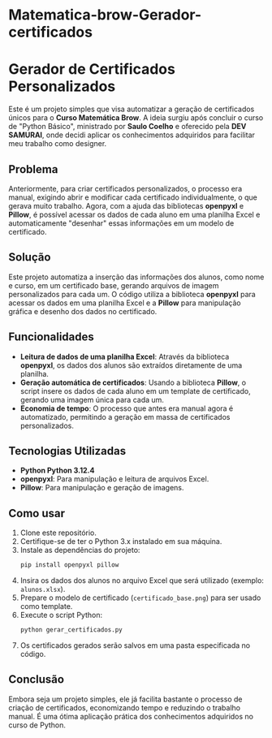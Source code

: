 # Matematica-brow-Gerador-certificados
 
# Gerador de Certificados Personalizados

Este é um projeto simples que visa automatizar a geração de certificados únicos para o **Curso Matemática Brow**. A ideia surgiu após concluir o curso de "Python Básico", ministrado por **Saulo Coelho** e oferecido pela **DEV SAMURAI**, onde decidi aplicar os conhecimentos adquiridos para facilitar meu trabalho como designer.

## Problema
Anteriormente, para criar certificados personalizados, o processo era manual, exigindo abrir e modificar cada certificado individualmente, o que gerava muito trabalho. Agora, com a ajuda das bibliotecas **openpyxl** e **Pillow**, é possível acessar os dados de cada aluno em uma planilha Excel e automaticamente "desenhar" essas informações em um modelo de certificado.

## Solução
Este projeto automatiza a inserção das informações dos alunos, como nome e curso, em um certificado base, gerando arquivos de imagem personalizados para cada um. O código utiliza a biblioteca **openpyxl** para acessar os dados em uma planilha Excel e a **Pillow** para manipulação gráfica e desenho dos dados no certificado.

## Funcionalidades
- **Leitura de dados de uma planilha Excel**: Através da biblioteca **openpyxl**, os dados dos alunos são extraídos diretamente de uma planilha.
- **Geração automática de certificados**: Usando a biblioteca **Pillow**, o script insere os dados de cada aluno em um template de certificado, gerando uma imagem única para cada um.
- **Economia de tempo**: O processo que antes era manual agora é automatizado, permitindo a geração em massa de certificados personalizados.

## Tecnologias Utilizadas
- **Python Python 3.12.4**
- **openpyxl**: Para manipulação e leitura de arquivos Excel.
- **Pillow**: Para manipulação e geração de imagens.

## Como usar
1. Clone este repositório.
2. Certifique-se de ter o Python 3.x instalado em sua máquina.
3. Instale as dependências do projeto:
   ```bash
   pip install openpyxl pillow
   ```
4. Insira os dados dos alunos no arquivo Excel que será utilizado (exemplo: `alunos.xlsx`).
5. Prepare o modelo de certificado (`certificado_base.png`) para ser usado como template.
6. Execute o script Python:
   ```bash
   python gerar_certificados.py
   ```
7. Os certificados gerados serão salvos em uma pasta especificada no código.

## Conclusão
Embora seja um projeto simples, ele já facilita bastante o processo de criação de certificados, economizando tempo e reduzindo o trabalho manual. É uma ótima aplicação prática dos conhecimentos adquiridos no curso de Python.
